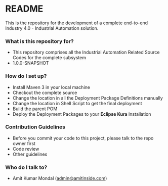 # README #

This is the repository for the development of a complete end-to-end Industry 4.0 - Industrial Automation solution.

### What is this repository for? ###

* This repository comprises all the Industrial Automation Related Source Codes for the complete subsystem
* 1.0.0-SNAPSHOT

### How do I set up? ###

* Install Maven 3 in your local machine
* Checkout the complete source
* Change the location in all the Deployment Package Definitions manually
* Change the location in Shell Script to get the final deployment
* Build the parent POM
* Deploy the Deployment Packages to your **Eclipse Kura** Installation

### Contribution Guidelines ###

* Before you commit your code to this project, please talk to the repo owner first
* Code review
* Other guidelines

### Who do I talk to? ###

* Amit Kumar Mondal (admin@amitinside.com)
